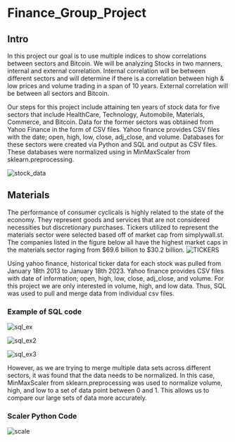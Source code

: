# Finance_Group_Project

## Intro 
In this project our goal is to use multiple indices to show correlations between sectors and Bitcoin. We will be analyzing Stocks in two manners, internal and external correlation. Internal correlation will be between different sectors and will determine if there is a correlation between high & low prices and volume trading in a span of 10 years.  External correlation will be between all sectors and Bitcoin. 

Our steps for this project include attaining ten years of stock data for five sectors that include HealthCare, Technology, Automobile, Materials, Commerce, and Bitcoin. Data for the former sectors was obtained from Yahoo Finance in the form of CSV files. Yahoo finance provides CSV files with the date; open, high, low, close, adj_close, and volume.
Databases for these sectors were created via Python and SQL and output as CSV files. These databases were normalized using in MinMaxScaler from sklearn.preprocessing.


![stock_data](stock_data.png)

## Materials 
The performance of consumer cyclicals is highly related to the state of the economy. They represent goods and services that are not considered necessities but discretionary purchases.
Tickers utilized to represent the materials sector were selected based off of market cap from simplywall.st. The companies listed in the figure below all have the highest market caps in the materials sector raging from $69.6 billion to $30.2 billion.
![TICKERS](TICKERS.png)

Using yahoo finance, historical ticker data for each stock was pulled from January 18th 2013 to January 18th 2023. Yahoo finance provides CSV files with date of information; open, high, low, close, adj_close, and volume. For this project we are only interested in volume, high, and low data. Thus, SQL was used to pull and merge data from individual csv files.

### Example of SQL code
![sql_ex](sql_ex.PNG)


![sql_ex2](sql_ex2.PNG)

![sql_ex3](sql_ex3.PNG)


However, as we are trying to merge multiple data sets across different sectors, it was found that the data needs to be normalized. In this case, MinMaxScaler from sklearn.preprocessing was used to normalize volume, high, and low to a set of data point between 0 and 1. This allows us to compare our large sets of data more accurately. 

### Scaler Python Code
![scale](scale.PNG)
